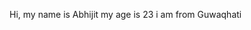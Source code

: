 Hi, my name is Abhijit
my age is 23
i am from Guwaqhati



<!---
AbhijitRakshit/AbhijitRakshit is a ✨ special ✨ repository because its `README.md` (this file) appears on your GitHub profile.
You can click the Preview link to take a look at your changes.
--->
